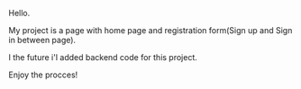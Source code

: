 Hello.

My project is a page with home page and registration form(Sign up and Sign in between page).

I the future i'l added backend code for this project.

Enjoy the procces!
